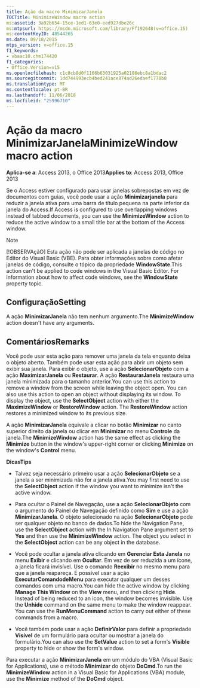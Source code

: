 ```yaml
---
title: Ação da macro MinimizarJanela
TOCTitle: MinimizeWindow macro action
ms:assetid: 3a92b654-15ce-1ed1-63e0-eed927dbe26c
ms:mtpsurl: https://msdn.microsoft.com/library/Ff192648(v=office.15)
ms:contentKeyID: 48544265
ms.date: 09/18/2015
mtps_version: v=office.15
f1_keywords:
- vbaac10.chm174420
f1_categories:
- Office.Version=v15
ms.openlocfilehash: c1c8cb8d0f1166b63031925a02186ebc8a1bdac2
ms.sourcegitcommit: 1dd744993ecb4bed241ace874ad26edaef1778b8
ms.translationtype: MT
ms.contentlocale: pt-BR
ms.lasthandoff: 11/06/2018
ms.locfileid: "25996710"
---
```

# <a name="minimizewindow-macro-action"></a><span data-ttu-id="ff227-102">Ação da macro MinimizarJanela</span><span class="sxs-lookup"><span data-stu-id="ff227-102">MinimizeWindow macro action</span></span>

<span data-ttu-id="ff227-103">**Aplica-se a**: Access 2013, o Office 2013</span><span class="sxs-lookup"><span data-stu-id="ff227-103">**Applies to**: Access 2013, Office 2013</span></span>

<span data-ttu-id="ff227-104">Se o Access estiver configurado para usar janelas sobrepostas em vez de documentos com guias, você pode usar a ação **Minimizarjanela** para reduzir a janela ativa para uma barra de título pequena na parte inferior da janela do Access.</span><span class="sxs-lookup"><span data-stu-id="ff227-104">If Access is configured to use overlapping windows instead of tabbed documents, you can use the **MinimizeWindow** action to reduce the active window to a small title bar at the bottom of the Access window.</span></span>

> [!NOTE]
> <span data-ttu-id="ff227-p101">[!OBSERVAçãO] Esta ação não pode ser aplicada a janelas de código no Editor do Visual Basic (VBE). Para obter informações sobre como afetar janelas de código, consulte o tópico da propriedade **WindowState**.</span><span class="sxs-lookup"><span data-stu-id="ff227-p101">This action can't be applied to code windows in the Visual Basic Editor. For information about how to affect code windows, see the **WindowState** property topic.</span></span>

## <a name="setting"></a><span data-ttu-id="ff227-107">Configuração</span><span class="sxs-lookup"><span data-stu-id="ff227-107">Setting</span></span>

<span data-ttu-id="ff227-108">A ação **MinimizarJanela** não tem nenhum argumento.</span><span class="sxs-lookup"><span data-stu-id="ff227-108">The **MinimizeWindow** action doesn't have any arguments.</span></span>

## <a name="remarks"></a><span data-ttu-id="ff227-109">Comentários</span><span class="sxs-lookup"><span data-stu-id="ff227-109">Remarks</span></span>

<span data-ttu-id="ff227-p102">Você pode usar esta ação para remover uma janela da tela enquanto deixa o objeto aberto. Também pode usar esta ação para abrir um objeto sem exibir sua janela. Para exibir o objeto, use a ação **SelecionarObjeto** com a ação **MaximizarJanela** ou **Restaurar**. A ação **RestaurarJanela** restaura uma janela minimizada para o tamanho anterior.</span><span class="sxs-lookup"><span data-stu-id="ff227-p102">You can use this action to remove a window from the screen while leaving the object open. You can also use this action to open an object without displaying its window. To display the object, use the **SelectObject** action with either the **MaximizeWindow** or **RestoreWindow** action. The **RestoreWindow** action restores a minimized window to its previous size.</span></span>

<span data-ttu-id="ff227-114">A ação **MinimizarJanela** equivale a clicar no botão **Minimizar** no canto superior direito da janela ou clicar em **Minimizar** no menu **Controle** da janela.</span><span class="sxs-lookup"><span data-stu-id="ff227-114">The **MinimizeWindow** action has the same effect as clicking the **Minimize** button in the window's upper-right corner or clicking **Minimize** on the window's **Control** menu.</span></span>

<span data-ttu-id="ff227-115">**Dicas**</span><span class="sxs-lookup"><span data-stu-id="ff227-115">**Tips**</span></span>

- <span data-ttu-id="ff227-116">Talvez seja necessário primeiro usar a ação **SelecionarObjeto** se a janela a ser minimizada não for a janela ativa.</span><span class="sxs-lookup"><span data-stu-id="ff227-116">You may first need to use the **SelectObject** action if the window you want to minimize isn't the active window.</span></span>

- <span data-ttu-id="ff227-p103">Para ocultar o Painel de Navegação, use a ação **SelecionarObjeto** com o argumento do Painel de Navegação definido como **Sim** e use a ação **MinimizarJanela**. O objeto selecionado na ação **SelecionarObjeto** pode ser qualquer objeto no banco de dados.</span><span class="sxs-lookup"><span data-stu-id="ff227-p103">To hide the Navigation Pane, use the **SelectObject** action with the In Navigation Pane argument set to **Yes** and then use the **MinimizeWindow** action. The object you select in the **SelectObject** action can be any object in the database.</span></span>

- <span data-ttu-id="ff227-p104">Você pode ocultar a janela ativa clicando em **Gerenciar Esta Janela** no menu **Exibir** e clicando em **Ocultar**. Em vez de ser reduzida a um ícone, a janela ficará invisível. Use o comando **Reexibir** no mesmo menu para que a janela reapareça. É possível usar a ação **ExecutarComandodeMenu** para executar qualquer um desses comandos com uma macro.</span><span class="sxs-lookup"><span data-stu-id="ff227-p104">You can hide the active window by clicking **Manage This Window** on the **View** menu, and then clicking **Hide**. Instead of being reduced to an icon, the window becomes invisible. Use the **Unhide** command on the same menu to make the window reappear. You can use the **RunMenuCommand** action to carry out either of these commands from a macro.</span></span>

- <span data-ttu-id="ff227-123">Você também pode usar a ação **DefinirValor** para definir a propriedade **Visível** de um formulário para ocultar ou mostrar a janela do formulário.</span><span class="sxs-lookup"><span data-stu-id="ff227-123">You can also use the **SetValue** action to set a form's **Visible** property to hide or show the form's window.</span></span>

<span data-ttu-id="ff227-124">Para executar a ação **MinimizarJanela** em um módulo do VBA (Visual Basic for Applications), use o método **Minimizar** do objeto **DoCmd**.</span><span class="sxs-lookup"><span data-stu-id="ff227-124">To run the **MinimizeWindow** action in a Visual Basic for Applications (VBA) module, use the **Minimize** method of the **DoCmd** object.</span></span>

